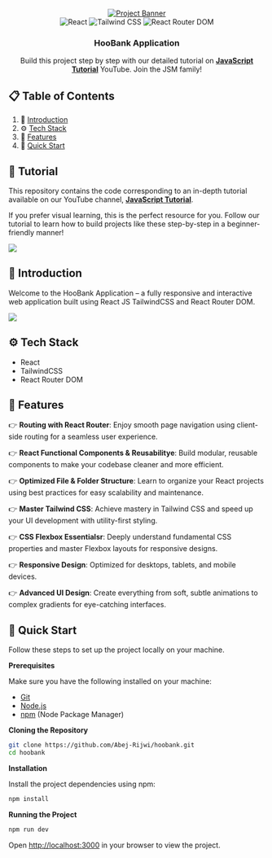 <div align="center">
  <br />
    <a href="https://youtu.be/SuX_4d9Sp3Q" target="_blank">
      <img src="https://i.ibb.co/BK1Hn0x/Screenshot-2022-08-08-at-4-05-48-PM.png" alt="Project Banner">
    </a>
  <br />

  <div>
      <img src="https://img.shields.io/badge/React-20232A?style=for-the-badge&logo=react&logoColor=61DAFB" alt="React" />
      <img src="https://img.shields.io/badge/Tailwind_CSS-0EA5E9?style=for-the-badge&logo=tailwind-css&logoColor=white" alt="Tailwind CSS" />
      <img src="https://img.shields.io/badge/React_Router_DOM-CA4245?style=for-the-badge&logo=reactrouter&logoColor=white" alt="React Router DOM" />
  </div>

  <h3 align="center">HooBank Application</h3>

   <div align="center">
     Build this project step by step with our detailed tutorial on <a href="https://www.youtube.com/@MasterJavaScript" target="_blank"><b>JavaScript Tutorial</b></a> YouTube. Join the JSM family!
    </div>
   </div>

## 📋 <a name="table">Table of Contents</a>

1. 🤖 [Introduction](#introduction)
2. ⚙️ [Tech Stack](#tech-stack)
3. 🔋 [Features](#features)
4. 🤸 [Quick Start](#quick-start)

## 🚨 Tutorial

This repository contains the code corresponding to an in-depth tutorial available on our YouTube
channel, <a href="https://www.youtube.com/@MasterJavaScript" target="_blank"><b>JavaScript Tutorial</b></a>.

If you prefer visual learning, this is the perfect resource for you. Follow our tutorial to learn how to build projects
like these step-by-step in a beginner-friendly manner!

<a href="https://youtu.be/SuX_4d9Sp3Q" target="_blank"><img src="https://github.com/sujatagunale/EasyRead/assets/151519281/1736fca5-a031-4854-8c09-bc110e3bc16d" /></a>

## <a name="introduction">🤖 Introduction</a>

Welcome to the HooBank Application – a fully responsive and interactive web application built using React JS TailwindCSS and React Router DOM.

<a href="https://discord.com/invite/ZwbTTDWGF8" target="_blank"><img src="https://github.com/sujatagunale/EasyRead/assets/151519281/618f4872-1e10-42da-8213-1d69e486d02e" /></a>

## <a name="tech-stack">⚙️ Tech Stack</a>

- React
- TailwindCSS
- React Router DOM

## <a name="features">🔋 Features</a>

👉 **Routing with React Router**: Enjoy smooth page navigation using client-side routing for a seamless user experience.

👉 **React Functional Components & Reusabilitye**: Build modular, reusable components to make your codebase cleaner and more efficient.

👉 **Optimized File & Folder Structure**: Learn to organize your React projects using best practices for easy scalability and maintenance.

👉 **Master Tailwind CSS**: Achieve mastery in Tailwind CSS and speed up your UI development with utility-first styling.

👉 **CSS Flexbox Essentialsr**: Deeply understand fundamental CSS properties and master Flexbox layouts for responsive designs.

👉 **Responsive Design**: Optimized for desktops, tablets, and mobile devices.

👉 **Advanced UI Design**: Create everything from soft, subtle animations to complex gradients for eye-catching interfaces.

## <a name="quick-start">🤸 Quick Start</a>

Follow these steps to set up the project locally on your machine.

**Prerequisites**

Make sure you have the following installed on your machine:

- [Git](https://git-scm.com/)
- [Node.js](https://nodejs.org/en)
- [npm](https://www.npmjs.com/) (Node Package Manager)

**Cloning the Repository**

```bash
git clone https://github.com/Abej-Rijwi/hoobank.git
cd hoobank
```

**Installation**

Install the project dependencies using npm:

```bash
npm install
```

**Running the Project**

```bash
npm run dev
```

Open [http://localhost:3000](http://localhost:3000) in your browser to view the project.
